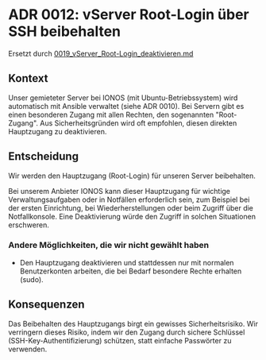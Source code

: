 # ADR 0012: vServer Root-Login über SSH beibehalten

Ersetzt durch [0019_vServer_Root-Login_deaktivieren.md](0019_vServer_Root-Login_deaktivieren.md)

## Kontext

Unser gemieteter Server bei IONOS (mit Ubuntu-Betriebssystem) wird automatisch mit Ansible verwaltet (siehe ADR 0010).
Bei Servern gibt es einen besonderen Zugang mit allen Rechten, den sogenannten "Root-Zugang". Aus Sicherheitsgründen
wird oft empfohlen, diesen direkten Hauptzugang zu deaktivieren.

## Entscheidung

Wir werden den Hauptzugang (Root-Login) für unseren Server beibehalten.

Bei unserem Anbieter IONOS kann dieser Hauptzugang für wichtige Verwaltungsaufgaben oder in Notfällen erforderlich sein,
zum Beispiel bei der ersten Einrichtung, bei Wiederherstellungen oder beim Zugriff über die Notfallkonsole. Eine
Deaktivierung würde den Zugriff in solchen Situationen erschweren.

### Andere Möglichkeiten, die wir nicht gewählt haben

- Den Hauptzugang deaktivieren und stattdessen nur mit normalen Benutzerkonten arbeiten, die bei Bedarf besondere Rechte
  erhalten (sudo).

## Konsequenzen

Das Beibehalten des Hauptzugangs birgt ein gewisses Sicherheitsrisiko. Wir verringern dieses Risiko, indem wir den
Zugang durch sichere Schlüssel (SSH-Key-Authentifizierung) schützen, statt einfache Passwörter zu verwenden.
